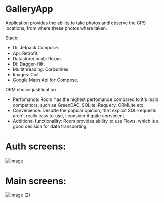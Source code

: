 # GalleryApp

Application provides the ability to take photos and observe the GPS locations, from where these photos where taken.

Stack:
- Ui: Jetpack Compose.
- Api: Retrofit.
- Datastore(local): Room.
- Di: Dagger-Hilt.
- Multithreading: Coroutines.
- Images: Coil.
- Google Maps Api for Compose.

ORM choice justification:
- Perfomance: Room has the highest perfomance compared to it's main competitors, such as GreenDAO, SQLite, Requery, ORMLite etc.
- Convenience: Despite the popular opinion, that explicit SQL-requests aren't really easy to use, I consider it quite convinient.
- Additional functionality: Room provides ability to use Flows, which is a good decision for data transporting.

# Auth screens:

![image](https://github.com/petya3000/GalleryApp/assets/99812822/697bef94-33bd-467b-bcbb-3129a36a73d5)

# Main screens:

![image (2)](https://github.com/petya3000/GalleryApp/assets/99812822/9063ff57-6887-4b50-a5d6-9cf6510307a4)
